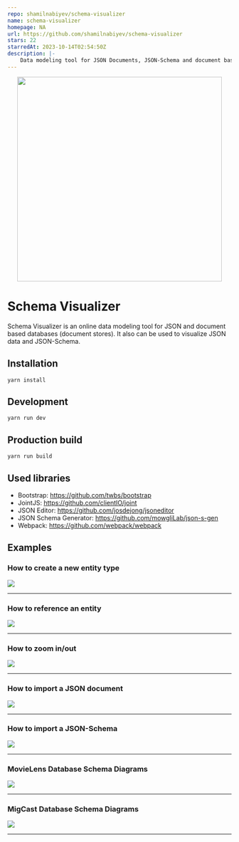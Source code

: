 ```yaml
---
repo: shamilnabiyev/schema-visualizer
name: schema-visualizer
homepage: NA
url: https://github.com/shamilnabiyev/schema-visualizer
stars: 22
starredAt: 2023-10-14T02:54:50Z
description: |-
    Data modeling tool for JSON Documents, JSON-Schema and document based NoSQL Databases
---
```


<p align="center">
  <img width="460"  src="docs/img/schema-visualizer-social-banner-cut.png">
</p>

# Schema Visualizer

Schema Visualizer is an online data modeling tool for JSON and document based databases (document stores). It also can be used to visualize JSON data and JSON-Schema.

## Installation

```yarn install```

## Development 

```yarn run dev```

## Production build

```yarn run build```

## Used libraries

  * Bootstrap: https://github.com/twbs/bootstrap
  * JointJS: https://github.com/clientIO/joint
  * JSON Editor: https://github.com/josdejong/jsoneditor
  * JSON Schema Generator: https://github.com/mowgliLab/json-s-gen
  * Webpack: https://github.com/webpack/webpack

## Examples

### How to create a new entity type

<img src="docs/img/example-user-entity.gif"> 

---

### How to reference an entity

<img src="docs/img/example-entity-referencing.gif"> 

---

### How to zoom in/out

<img src="docs/img/example-zoom-in-out.gif"> 

---

### How to import a JSON document

<img src="docs/img/example-json-document.gif"> 

---

### How to import a JSON-Schema

<img src="docs/img/example-json-schema.gif"> 

---

### MovieLens Database Schema Diagrams

<img src="docs/img/movie-lens-db-schema.png"> 

---

### MigCast Database Schema Diagrams

<img src="docs/img/migcast-db-schema.png"> 

---

